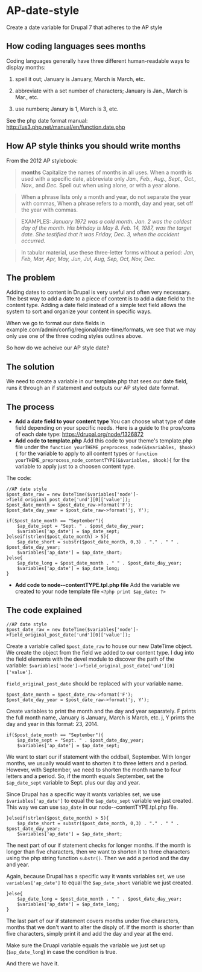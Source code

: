 AP-date-style
=============

Create a date variable for Drupal 7 that adheres to the AP style

## How coding languages sees months
Coding languages generally have three different human-readable  ways to display months:

1. spell it out; January is January, March is March, etc.

2. abbreviate with a set number of characters; January is Jan., March is Mar., etc.

3. use numbers; Janury is 1, March is 3, etc.

See the php date format manual: http://us3.php.net/manual/en/function.date.php

## How AP style thinks you should write months
From the 2012 AP stylebook:
>**months** Capitalize the names of months in all uses. When a month is used with a specific date, abbreviate only *Jan., Feb., Aug., Sept., Oct., Nov.,* and *Dec.* Spell out when using alone, or with a year alone.

>When a phrase lists only a month and year, do not separate the year with commas, When a phrase refers to a month, day and year, set off the year with commas.

>EXAMPLES: *January 1972 was a cold month. Jan. 2 was the coldest day of the month. His birhday is May 8. Feb. 14, 1987, was the target date. She testified that it was Friday, Dec. 3, when the accident occurred.*

>In tabular material, use these three-letter forms without a period: *Jan, Feb, Mar, Apr, May, Jun, Jul, Aug, Sep, Oct, Nov, Dec.*

## The problem
Adding dates to content in Drupal is very useful and often very necessary. The best way to add a date to a piece of content is to add a date field to the content type. Adding a date field instead of a simple text field allows the system to sort and organize your content in specific ways.

When we go to format our date fields in example.com/admin/config/regional/date-time/formats, we see that we may only use one of the three coding styles outlines above.

So how do we acheive our AP style date?

## The solution
We need to create a variable in our template.php that sees our date field, runs it through an if statement and outputs our AP styled date format.

## The process
- **Add a date field to your content type** You can choose what type of date field depending on your specific needs. Here is a guide to the pros/cons of each date type: https://drupal.org/node/1326872
- **Add code to template.php** Add this code to your theme's template.php file under the `function yourTHEME_preprocess_node(&$variables, $hook){` for the variable to apply to all content types or `function yourTHEME_preprocess_node_contentTYPE(&$variables, $hook){` for the variable to apply just to a choosen content type.

The code:

    //AP date style  
    $post_date_raw = new DateTime($variables['node']->field_original_post_date['und'][0]['value']);  
    $post_date_month = $post_date_raw->format('F');  
    $post_date_day_year = $post_date_raw->format('j, Y');  
  
    if($post_date_month == "September"){  
    	$ap_date_sept = "Sept. " . $post_date_day_year;  
        $variables['ap_date'] = $ap_date_sept;  
    }elseif(strlen($post_date_month) > 5){  
        $ap_date_short = substr($post_date_month, 0,3) . "." . " " . $post_date_day_year;  
        $variables['ap_date'] = $ap_date_short;  
    }else{  
        $ap_date_long = $post_date_month . " " . $post_date_day_year;  
        $variables['ap_date'] = $ap_date_long;  
    }
- **Add code to node--contentTYPE.tpl.php file** Add the variable we created to your node template file
`<?php print $ap_date; ?>`

## The code explained

    //AP date style  
    $post_date_raw = new DateTime($variables['node']->field_original_post_date['und'][0]['value']);

Create a variable called `$post_date_raw` to house our new DateTime object. We create the object from the field we added to our content type. I dug into the field elements with the devel module to discover the path of the variable: `$variables['node']->field_original_post_date['und'][0]['value']`. 

`field_original_post_date` should be replaced with your variable name.

    $post_date_month = $post_date_raw->format('F');
    $post_date_day_year = $post_date_raw->format('j, Y');

Create variables to print the month and the day and year separately. F prints the full month name, January is January, March is March, etc. j, Y prints the day and year in this format: 23, 2014.

    if($post_date_month == "September"){  
        $ap_date_sept = "Sept. " . $post_date_day_year;  
        $variables['ap_date'] = $ap_date_sept; 

We want to start our if statement with the oddball, September. With longer months, we usually would want to shorten it to three letters and a period. However, with September, we need to shorten the month name to four letters and a period. So, if the month equals September, set the `$ap_date_sept` variable to Sept. plus our day and year.

Since Drupal has a specific way it wants variables set,  we use `$variables['ap_date']` to equal the `$ap_date_sept` variable we just created. This way we can use `$ap_date` in our node--contentTYPE.tpl.php file.

    }elseif(strlen($post_date_month) > 5){  
        $ap_date_short = substr($post_date_month, 0,3) . "." . " " . $post_date_day_year;  
        $variables['ap_date'] = $ap_date_short;  

The next part of our if statement checks for longer months. If the month is longer than five characters, then we want to shorten it to three characters using the php string function `substr()`. Then we add a period and the day and year. 

Again, because Drupal has a specific way it wants variables set, we use `variables['ap_date']` to equal the `$ap_date_short` variable we just created.

    }else{  
        $ap_date_long = $post_date_month . " " . $post_date_day_year;  
        $variables['ap_date'] = $ap_date_long;  
    }

The last part of our if statement covers months under five characters, months that we don't want to alter the disply of. If the month is shorter than five characters, simply print it and add the day and year at the end.

Make sure the Druapl variable equals the variable we just set up (`$ap_date_long`) in case the condition is true.

And there we have it.